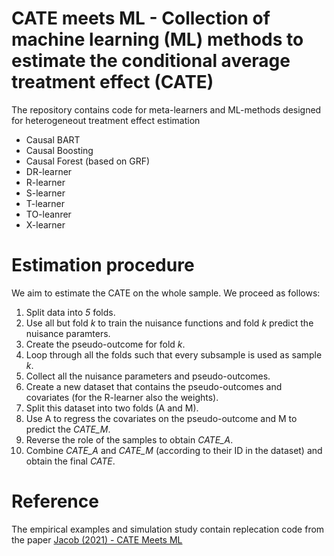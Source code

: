 # CATE meets ML - Collection of machine learning (ML) methods to estimate the conditional average treatment effect (CATE)

The repository contains code for meta-learners and ML-methods designed for heterogeneout treatment effect estimation 

* Causal BART
* Causal Boosting
* Causal Forest (based on GRF)
* DR-learner
* R-learner
* S-learner
* T-learner
* TO-leanrer
* X-learner

# Estimation procedure

We aim to estimate the CATE on the whole sample. We proceed as follows:

1. Split data into *5* folds.
2. Use all but fold *k* to train the nuisance functions and fold *k* predict the nuisance paramters.
3. Create the pseudo-outcome for fold *k*.
4. Loop through all the folds such that every subsample is used as sample *k*. 
5. Collect all the nuisance parameters and pseudo-outcomes.
6. Create a new dataset that contains the pseudo-outcomes and covariates (for the R-learner also the weights).
7. Split this dataset into two folds (A and M).
8. Use A to regress the covariates on the pseudo-outcome and M to predict the *CATE_M*.
9. Reverse the role of the samples to obtain *CATE_A*.
10. Combine *CATE_A* and *CATE_M* (according to their ID in the dataset) and obtain the final *CATE*.

# Reference

The empirical examples and simulation study contain replecation code from the paper
[Jacob (2021) - CATE Meets ML](http://ssrn.com/abstract=3816558)
